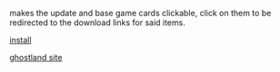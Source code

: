 makes the update and base game cards clickable, click on them to be redirected to the download links for said items.

[install](https://github.com/Smealm/userscripts/raw/refs/heads/main/Ghostland/Ghostland%20download%20links-2.1.user.js)

[ghostland site](https://nx-content.ghostland.at/)
